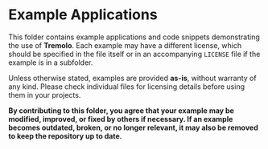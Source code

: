 # Example Applications

This folder contains example applications and code snippets demonstrating the use of **Tremolo**.
Each example may have a different license, which should be specified in the file itself or in an accompanying `LICENSE` file if the example is in a subfolder.

Unless otherwise stated, examples are provided **as-is**, without warranty of any kind.
Please check individual files for licensing details before using them in your projects.

**By contributing to this folder, you agree that your example may be modified, improved, or fixed by others if necessary.
If an example becomes outdated, broken, or no longer relevant, it may also be removed to keep the repository up to date.**
